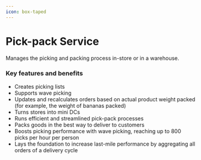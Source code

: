 ```yaml
---
icon: box-taped
---
```


# Pick-pack Service

Manages the picking and packing process in-store or in a warehouse.

### Key features and benefits

* Creates picking lists
* Supports wave picking
* Updates and recalculates orders based on actual product weight packed (for example, the weight of bananas packed)
* Turns stores into mini DCs
* Runs efficient and streamlined pick-pack processes
* Packs goods in the best way to deliver to customers
* Boosts picking performance with wave picking, reaching up to 800 picks per hour per person
* Lays the foundation to increase last-mile performance by aggregating all orders of a delivery cycle
